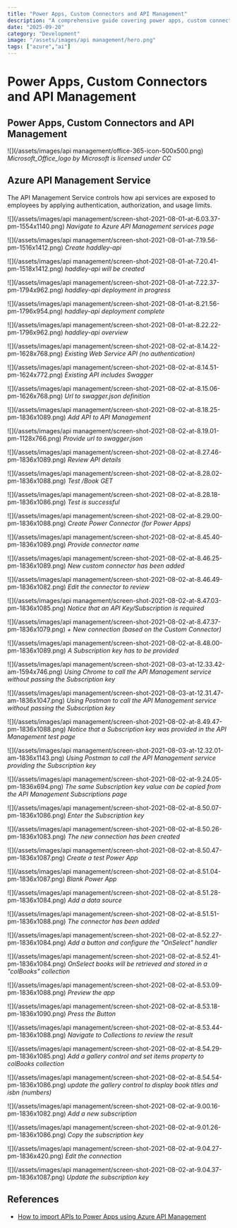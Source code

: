 ```yaml
---
title: "Power Apps, Custom Connectors and API Management"
description: "A comprehensive guide covering power apps, custom connectors and api management"
date: "2025-09-20"
category: "Development"
image: "/assets/images/api management/hero.png"
tags: ["azure","ai"]
---
```


# Power Apps, Custom Connectors and API Management

## Power Apps, Custom Connectors and API Management

![](/assets/images/api management/office-365-icon-500x500.png)
*Microsoft_Office_logo by Microsoft is licensed under CC*


## Azure API Management Service

The API Management Service controls how api services are exposed to employees by applying authentication, authorization, and usage limits.

![](/assets/images/api management/screen-shot-2021-08-01-at-6.03.37-pm-1554x1140.png)
*Navigate to Azure API Management services page*

![](/assets/images/api management/screen-shot-2021-08-01-at-7.19.56-pm-1516x1412.png)
*Create haddley-api*

![](/assets/images/api management/screen-shot-2021-08-01-at-7.20.41-pm-1518x1412.png)
*haddley-api will be created*

![](/assets/images/api management/screen-shot-2021-08-01-at-7.22.37-pm-1794x962.png)
*haddley-api deployment in progress*

![](/assets/images/api management/screen-shot-2021-08-01-at-8.21.56-pm-1796x954.png)
*haddley-api deployment complete*

![](/assets/images/api management/screen-shot-2021-08-01-at-8.22.22-pm-1796x962.png)
*haddley-api overview*

![](/assets/images/api management/screen-shot-2021-08-02-at-8.14.22-pm-1628x768.png)
*Existing Web Service API (no authentication)*

![](/assets/images/api management/screen-shot-2021-08-02-at-8.14.51-pm-1624x772.png)
*Existing API includes Swagger*

![](/assets/images/api management/screen-shot-2021-08-02-at-8.15.06-pm-1626x768.png)
*Url to swagger.json definition*

![](/assets/images/api management/screen-shot-2021-08-02-at-8.18.25-pm-1836x1089.png)
*Add API to API Management*

![](/assets/images/api management/screen-shot-2021-08-02-at-8.19.01-pm-1128x766.png)
*Provide url to swagger.json*

![](/assets/images/api management/screen-shot-2021-08-02-at-8.27.46-pm-1836x1089.png)
*Review API details*

![](/assets/images/api management/screen-shot-2021-08-02-at-8.28.02-pm-1836x1088.png)
*Test /Book GET*

![](/assets/images/api management/screen-shot-2021-08-02-at-8.28.18-pm-1836x1086.png)
*Test is successful*

![](/assets/images/api management/screen-shot-2021-08-02-at-8.29.00-pm-1836x1088.png)
*Create Power Connector (for Power Apps)*

![](/assets/images/api management/screen-shot-2021-08-02-at-8.45.40-pm-1836x1089.png)
*Provide connector name*

![](/assets/images/api management/screen-shot-2021-08-02-at-8.46.25-pm-1836x1089.png)
*New custom connector has been added*

![](/assets/images/api management/screen-shot-2021-08-02-at-8.46.49-pm-1836x1082.png)
*Edit the connector to review*

![](/assets/images/api management/screen-shot-2021-08-02-at-8.47.03-pm-1836x1085.png)
*Notice that an API Key/Subscription is required*

![](/assets/images/api management/screen-shot-2021-08-02-at-8.47.37-pm-1836x1079.png)
*+ New connection (based on the Custom Connector)*

![](/assets/images/api management/screen-shot-2021-08-02-at-8.48.00-pm-1836x1089.png)
*A Subscription key has to be provided*

![](/assets/images/api management/screen-shot-2021-08-03-at-12.33.42-am-1594x746.png)
*Using Chrome to call the API Management service without passing the Subscription key*

![](/assets/images/api management/screen-shot-2021-08-03-at-12.31.47-am-1836x1047.png)
*Using Postman to call the API Management service without passing the Subscription key*

![](/assets/images/api management/screen-shot-2021-08-02-at-8.49.47-pm-1836x1088.png)
*Notice that a Subscription key was provided in the API Management test page*

![](/assets/images/api management/screen-shot-2021-08-03-at-12.32.01-am-1836x1143.png)
*Using Postman to call the API Management service providing the Subscription key*

![](/assets/images/api management/screen-shot-2021-08-02-at-9.24.05-pm-1836x694.png)
*The same Subscription key value can be copied from the API Management Subscriptions page*

![](/assets/images/api management/screen-shot-2021-08-02-at-8.50.07-pm-1836x1086.png)
*Enter the Subscription key*

![](/assets/images/api management/screen-shot-2021-08-02-at-8.50.26-pm-1836x1083.png)
*The new connection has been created*

![](/assets/images/api management/screen-shot-2021-08-02-at-8.50.47-pm-1836x1087.png)
*Create a test Power App*

![](/assets/images/api management/screen-shot-2021-08-02-at-8.51.04-pm-1836x1087.png)
*Blank Power App*

![](/assets/images/api management/screen-shot-2021-08-02-at-8.51.28-pm-1836x1084.png)
*Add a data source*

![](/assets/images/api management/screen-shot-2021-08-02-at-8.51.51-pm-1836x1088.png)
*The connector has been added*

![](/assets/images/api management/screen-shot-2021-08-02-at-8.52.27-pm-1836x1084.png)
*Add a button and configure the "OnSelect" handler*

![](/assets/images/api management/screen-shot-2021-08-02-at-8.52.41-pm-1836x1084.png)
*OnSelect books will be retrieved and stored in a "colBooks" collection*

![](/assets/images/api management/screen-shot-2021-08-02-at-8.53.09-pm-1836x1088.png)
*Preview the app*

![](/assets/images/api management/screen-shot-2021-08-02-at-8.53.18-pm-1836x1090.png)
*Press the Button*

![](/assets/images/api management/screen-shot-2021-08-02-at-8.53.44-pm-1836x1088.png)
*Navigate to Collections to review the result*

![](/assets/images/api management/screen-shot-2021-08-02-at-8.54.29-pm-1836x1085.png)
*Add a gallery control and set items property to colBooks collection*

![](/assets/images/api management/screen-shot-2021-08-02-at-8.54.54-pm-1836x1086.png)
*update the gallery control to display book titles and isbn (numbers)*

![](/assets/images/api management/screen-shot-2021-08-02-at-9.00.16-pm-1836x1082.png)
*Add a new subscription*

![](/assets/images/api management/screen-shot-2021-08-02-at-9.01.26-pm-1836x1086.png)
*Copy the subscription key*

![](/assets/images/api management/screen-shot-2021-08-02-at-9.04.27-pm-1836x420.png)
*Edit the connection*

![](/assets/images/api management/screen-shot-2021-08-02-at-9.04.37-pm-1836x1087.png)
*Update the subscription key*
## References

- [How to import APIs to Power Apps using Azure API Management](https://www.youtube.com/watch?v=06CRN18kH1k)

